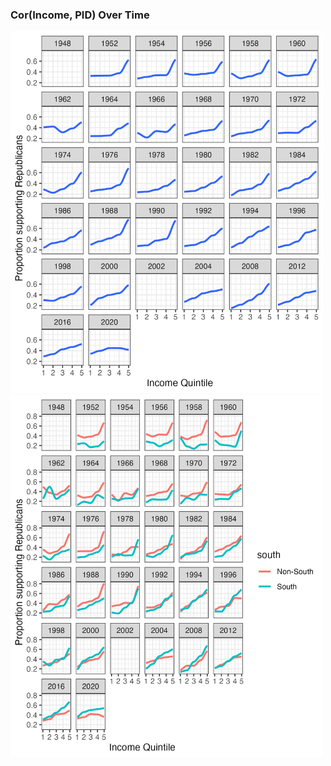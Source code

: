 ### Cor(Income, PID) Over Time

<img src = "income_quintile_prop_rep_over_time_white_anes.png" width = 500px>

<img src = "income_quintile_prop_rep_over_time_white_south_anes.png" width = 500px>
